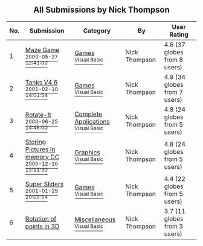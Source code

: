 ﻿<div align="center">

## All Submissions by Nick Thompson

</div>

No.  | Submission | Category | By   | User Rating
---- | ---------- | -------- | ---- | -----------
1 | [Maze Game<br /><sup>2000-05-27 12:41:00</sup>](https://github.com/Planet-Source-Code/nick-thompson-maze-game__1-9019) | [Games<br /><sup>Visual Basic</sup>](../ByCategory/games__1-38.md) | Nick Thompson | 4.6 (37 globes from 8 users)
2 | [Tanks V4\.6<br /><sup>2001-02-10 14:01:54</sup>](https://github.com/Planet-Source-Code/nick-thompson-tanks-v4-6__1-15180) | [Games<br /><sup>Visual Basic</sup>](../ByCategory/games__1-38.md) | Nick Thompson | 4.9 (34 globes from 7 users)
3 | [Rotate\-It<br /><sup>2000-06-25 14:46:00</sup>](https://github.com/Planet-Source-Code/nick-thompson-rotate-it__1-9244) | [Complete Applications<br /><sup>Visual Basic</sup>](../ByCategory/complete-applications__1-27.md) | Nick Thompson | 4.8 (24 globes from 5 users)
4 | [Storing Pictures in memory DC<br /><sup>2000-12-10 15:11:30</sup>](https://github.com/Planet-Source-Code/nick-thompson-storing-pictures-in-memory-dc__1-13476) | [Graphics<br /><sup>Visual Basic</sup>](../ByCategory/graphics__1-46.md) | Nick Thompson | 4.8 (24 globes from 5 users)
5 | [Super Sliders<br /><sup>2001-01-29 20:09:54</sup>](https://github.com/Planet-Source-Code/nick-thompson-super-sliders__1-14778) | [Games<br /><sup>Visual Basic</sup>](../ByCategory/games__1-38.md) | Nick Thompson | 4.4 (22 globes from 5 users)
6 | [Rotation of points in 3D<br />](https://github.com/Planet-Source-Code/nick-thompson-rotation-of-points-in-3d__1-9020) | [Miscellaneous<br /><sup>Visual Basic</sup>](../ByCategory/miscellaneous__1-1.md) | Nick Thompson | 3.7 (11 globes from 3 users)
